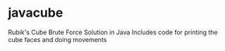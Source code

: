 # javacube
Rubik's Cube Brute Force Solution in Java
Includes code for printing the cube faces and doing movements
